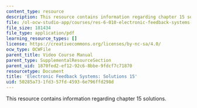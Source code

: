 ```yaml
---
content_type: resource
description: This resource contains information regarding chapter 15 solutions.
file: /ol-ocw-studio-app/courses/res-6-010-electronic-feedback-systems-spring-2013/50285a731fd357fd45936e796ffd298d_MITRES_6-010S13_sol15.pdf
file_size: 181434
file_type: application/pdf
learning_resource_types: []
license: https://creativecommons.org/licenses/by-nc-sa/4.0/
ocw_type: OCWFile
parent_title: Video Course Manual
parent_type: SupplementalResourceSection
parent_uid: 1870fed2-ef12-92c6-8bbe-9fdcf7c71870
resourcetype: Document
title: 'Electronic Feedback Systems: Solutions 15'
uid: 50285a73-1fd3-57fd-4593-6e796ffd298d
---
```

This resource contains information regarding chapter 15 solutions.